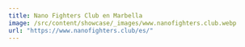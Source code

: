 ```yaml
---
title: Nano Fighters Club en Marbella
image: /src/content/showcase/_images/www.nanofighters.club.webp
url: "https://www.nanofighters.club/es/"
---
```

